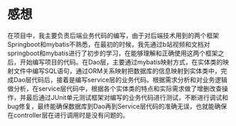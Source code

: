 # 感想

​	在项目中，我主要负责后端业务代码的编写，由于对后端技术用到的两个框架Springboot和mybatis不熟悉，在最初的时候，我先通过b站视频和文档对springboot和mybatis进行了初步的学习，在能够理解和正确使用这两个框架之后，开始编写项目的代码。在Dao层，主要通过mybatis映射方式，在实体类的映射文件中编写SQL语句，通过ORM关系映射把数据库的信息映射到实体类中，完成Dao层代码后，接着是编写service层的业务代码。根据需求分析和对业务逻辑做分析，在service层代码中，根据各个实体类的特点和实际需求做了增删改查操作，并最后通过JUnit单元测试框架对编写的业务代码进行测试，不断进行调试和bug修复，最终能确保数据库到Dao再到Service层代码的准确无误，也就能确保在controller层在进行调用时是没有问题的。

